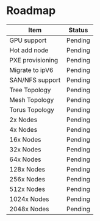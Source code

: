 # Roadmap

Item             |   Status
-----------------|-----------
GPU support      | Pending
Hot add node     | Pending
PXE provisioning | Pending
Migrate to ipV6  | Pending
SAN/NFS support  | Pending
Tree Topology    | Pending
Mesh Topology    | Pending
Torus Topology   | Pending
2x Nodes         | Pending
4x Nodes         | Pending
16x Nodes        | Pending
32x Nodes        | Pending
64x Nodes        | Pending
128x Nodes       | Pending
256x Nodes       | Pending
512x Nodes       | Pending
1024x Nodes      | Pending
2048x Nodes      | Pending
